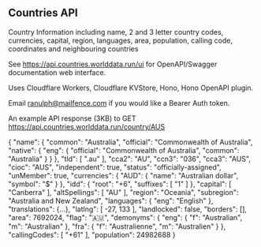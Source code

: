 ## Countries API

Country Information including name, 2 and 3 letter country codes, currencies, capital, region, languages, area, population, calling code, coordinates and neighbouring countries   
  
See https://api.countries.worlddata.run/ui for OpenAPI/Swagger documentation web interface.  

Uses Cloudflare Workers, Cloudflare KVStore, Hono, Hono OpenAPI plugin.  
   
Email ranulph@mailfence.com if you would like a Bearer Auth token.   
  
An example API response (3KB) to GET https://api.countries.worlddata.run/country/AUS  
  
{
  "name": {
    "common": "Australia",
    "official": "Commonwealth of Australia",
    "native": {
      "eng": {
        "official": "Commonwealth of Australia",
        "common": "Australia"
      }
    }
  },
  "tld": [
    ".au"
  ],
  "cca2": "AU",
  "ccn3": "036",
  "cca3": "AUS",
  "cioc": "AUS",
  "independent": true,
  "status": "officially-assigned",
  "unMember": true,
  "currencies": {
    "AUD": {
      "name": "Australian dollar",
      "symbol": "$"
    }
  },
  "idd": {
    "root": "+6",
    "suffixes": [
      "1"
    ]
  },
  "capital": [
    "Canberra"
  ],
  "altSpellings": [
    "AU"
  ],
  "region": "Oceania",
  "subregion": "Australia and New Zealand",
  "languages": {
    "eng": "English"
  },
  "translations": {...},
  "latlng": [
    -27,
    133
  ],
  "landlocked": false,
  "borders": [],
  "area": 7692024,
  "flag": "🇦🇺",
  "demonyms": {
    "eng": {
      "f": "Australian",
      "m": "Australian"
    },
    "fra": {
      "f": "Australienne",
      "m": "Australien"
    }
  },
  "callingCodes": [
    "+61"
  ],
  "population": 24982688
}
